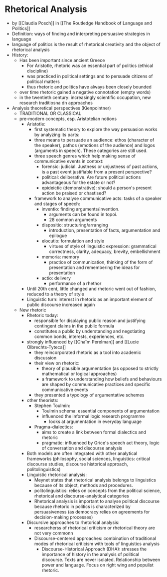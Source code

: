 # Rhetorical Analysis
- by [[Claudia Posch]] in [[The Routledge Handbook of Language and Politics]]
- Definition: ways of finding and interpreting persuasive strategies in language
- language of politics is the result of rhetorical creativity and the object of rhetorical analysis
- History:
  - Has been important since ancient Greece
    - For Aristotle, rhetoric was an essential part of politics (ethical discipline)
    - was practiced in political settings and to persuade citizens of political matters
    - thus rhetoric and politics have always been closely bounded
  - over time rhetoric gained a negative connotation (empty words)
  - in the twentieth century: increasingly scientific occupation, new research traditiosna dn approaches
- Analysis theoretical perspectives (Kienpointner)
  -  TRADITIONAL OR CLASSICAL
    - pre-modern concepts, esp. Aristotelian notions
      - Aristotle: 
        - first systematic theory to explore the way persuasion works by analyzing its parts:
        - three means to persuade an audience: ethos (character of the speaker), pathos (emotions of the audience) and logos (arguments in speech). These categories are still used.
        - three speech genres which help making sense of communicative events in context: 
          - forensic: judicial. Justness or unjustness of past actions, is a past event justifiable from a present perspective?
          - political: deliberative. Are future political actions advantageous for the estate or not?
          - epideictic (demonstrative): should a person's present action be praised or chastised?
        - framework to analyse communicative acts: tasks of a speaker and stages of speech:
          - inventio: finding arguments/invention. 
            - arguments can be found in topoi. 
            - 28 common arguments
          - dispositio: structuring/arranging
            - introduction, presentation of facts, argumentation and epilogue
          - elocutio: formulation and style
            - virtues of style of linguistic expression: grammatical correctness, clarity, adequacy, brevity, embellishment
          - memoria: memory
            - practice of communication, thinking of the form of presentation and remembering the ideas for presentation
          - actio: delivery
            - performance of a rhethor
      - Until 20th cent, little changed and rhetoric went out of fashion, reduced to a theory of style
      - Linguistic turn: interest in rhetoric as an important element of public discourse increased again
  - New rhetoric
    - Rhetoric today: 
      - responsible for displaying public reason and justifying contingent claims in the public formula
      - constitutes a public by understanding and negotiating common bonds, interests, experiences, etc.
    - strongly influenced by [[Chaïm Perelman]] and [[Lucie Olbrechts-Tyteca]]
      - they reincorporated rhetoric as a tool into academic discussion
      - their view on rhetoric: 
        - theory of plausible argumentation (as opposed to strictly mathematical or logical approaches)
        - a framework to understanding how beliefs and behaviours are shaped by communicative practices and specific communicative events
      - they presented a typology of argumentative schemes
    - other theorists:
      - Stephen Toulmin:
        - Toulmin schema: essential components of argumentation
        - influenced the informal logic research programme
          - looks at argumentation in everyday language
      - Pragma-dialectics:
        - aims to create a link between formal dialectics and rhetoric
        - pragmatic: influenced by Grice's speech act theory, logic of conversation and discourse analysis
    - Both models are often integrated with other analytical frameworks (philosophy, social sciences, linguistics: critical discourse studies, discourse historical approach, politolinguistics)
    - Linguistic rhetorical analysis:
      - Meynet states that rhetorical analysis belongs to linguistics because of its object, methods and procedures.
      - politolinguistics: relies on concepts from the political science, rhetorical and discourse-analytical categories
      - Rhetorical analysis is important to analyse political discourse because rhetoric in politics is characterized by persuasiveness (as democracy relies on agreements for decision-making processes)
    - Discursive approaches to rhetorical analysis:
      - researcherss of rhetorical criticism or rhetorical theory are not very commonn
      - Discourse-centered approaches: combination of traditional modes of rhetorical criticism with tools of linguistics analysis
        - Discourse-Historical Approach (DHA): stresses the importance of history in the analysis of political discourse. Texts are never isolated. Relationship between power and language. Focus on right wing and populist rhetoric.
